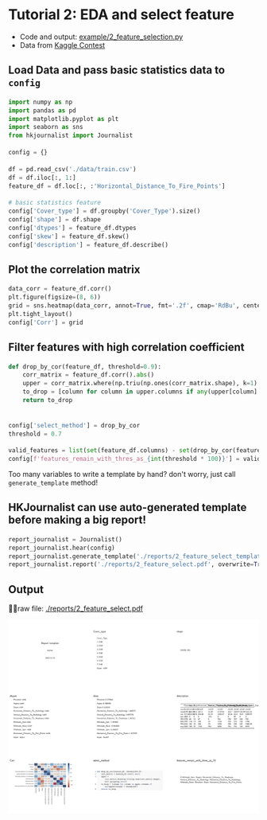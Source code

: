 # Tutorial 2: EDA and select feature

- Code and output: [example/2\_feature\_selection.py](https://github.com/li-xin-yi/HK-journalist/blob/master/examples/2_feature_selection.py)
- Data from [Kaggle Contest](https://www.kaggle.com/c/forest-cover-type-prediction/data)


## Load Data and pass basic statistics data to `config`

```py
import numpy as np
import pandas as pd
import matplotlib.pyplot as plt
import seaborn as sns
from hkjournalist import Journalist

config = {}

df = pd.read_csv('./data/train.csv')
df = df.iloc[:, 1:]
feature_df = df.loc[:, :'Horizontal_Distance_To_Fire_Points']

# basic statistics feature
config['Cover_type'] = df.groupby('Cover_Type').size()
config['shape'] = df.shape
config['dtypes'] = feature_df.dtypes
config['skew'] = feature_df.skew()
config['description'] = feature_df.describe()
```

## Plot the correlation matrix

```py
data_corr = feature_df.corr()
plt.figure(figsize=(8, 6))
grid = sns.heatmap(data_corr, annot=True, fmt='.2f', cmap='RdBu', center=0, linewidth=.5)
plt.tight_layout()
config['Corr'] = grid
```

## Filter features with high correlation coefficient

```py
def drop_by_cor(feature_df, threshold=0.9):
    corr_matrix = feature_df.corr().abs()
    upper = corr_matrix.where(np.triu(np.ones(corr_matrix.shape), k=1).astype(np.bool))
    to_drop = [column for column in upper.columns if any(upper[column] > threshold)]
    return to_drop


config['select_method'] = drop_by_cor
threshold = 0.7

valid_features = list(set(feature_df.columns) - set(drop_by_cor(feature_df, threshold)))
config[f'features_remain_with_thres_as_{int(threshold * 100)}'] = valid_features
```

Too many variables to write a template by hand? don't worry, just call `generate_template` method!

## HKJournalist can use auto-generated template before making a big report!

```py
report_journalist = Journalist()
report_journalist.hear(config)
report_journalist.generate_template('./reports/2_feature_select_template.md')
report_journalist.report('./reports/2_feature_select.pdf', overwrite=True, beamer=True, aspectratio=169)
```

## Output

raw file: [./reports/2_feature_select.pdf](https://github.com/li-xin-yi/HK-journalist/blob/master/examples/reports/2_feature_select.pdf)

![](./pic/toturial_2_output.png)
